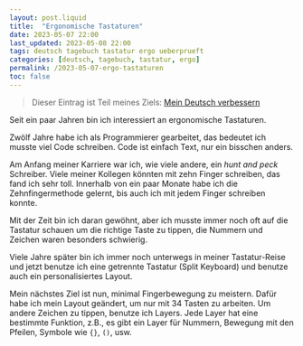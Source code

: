 ```yaml
---
layout: post.liquid
title:  "Ergonomische Tastaturen"
date: 2023-05-07 22:00
last_updated: 2023-05-08 22:00
tags: deutsch tagebuch tastatur ergo ueberprueft
categories: [deutsch, tagebuch, tastatur, ergo]
permalink: /2023-05-07-ergo-tastaturen
toc: false
---
```

> Dieser Eintrag ist Teil meines Ziels: [Mein Deutsch verbessern](/now) 

Seit ein paar Jahren bin ich interessiert an ergonomische
Tastaturen.

Zwölf Jahre habe ich als Programmierer gearbeitet, das bedeutet ich
musste viel Code schreiben. Code ist einfach Text, nur ein
bisschen anders.

Am Anfang meiner Karriere war ich, wie viele andere, ein *hunt and
peck* Schreiber. Viele meiner Kollegen könnten mit zehn Finger
schreiben, das fand ich sehr toll. Innerhalb von ein paar Monate habe ich die 
Zehnfingermethode gelernt, bis auch ich mit jedem Finger schreiben konnte.

Mit der Zeit bin ich daran gewöhnt, aber ich musste immer noch oft auf die
Tastatur schauen um die richtige Taste zu tippen, die Nummern und
Zeichen waren besonders schwierig.

Viele Jahre später bin ich immer noch unterwegs in meiner
Tastatur-Reise und jetzt benutze ich eine getrennte Tastatur (Split
Keyboard) und benutze auch ein personalisiertes Layout.

Mein nächstes Ziel ist nun, minimal Fingerbewegung zu
meistern. Dafür habe ich mein Layout geändert, um nur mit 34 Tasten
zu arbeiten. Um andere Zeichen zu tippen, benutze ich Layers. Jede Layer hat 
eine bestimmte Funktion, z.B., es gibt ein Layer für Nummern, Bewegung mit den Pfeilen, 
Symbole wie `{}`, `()`, usw.  

